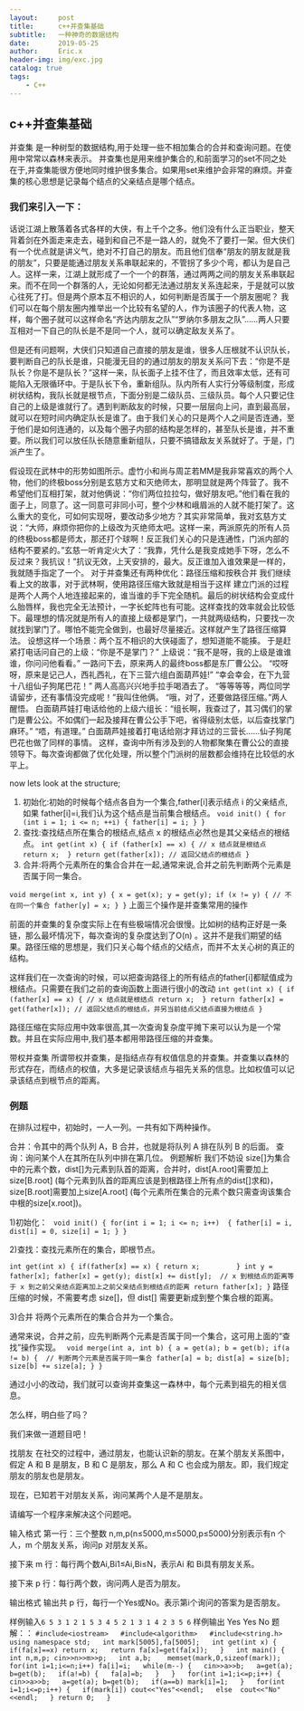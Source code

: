 ```yaml
---
layout:     post
title:      c++并查集基础
subtitle:   一种神奇的数据结构
date:       2019-05-25
author:     Eric.x
header-img: img/exc.jpg
catalog: true
tags:
    - C++
---
```

## c++并查集基础
并查集 是一种树型的数据结构,用于处理一些不相加集合的合并和查询问题。在使用中常常以森林来表示。 并查集也是用来维护集合的,和前面学习的set不同之处在于,并查集能很方便地同时维护很多集合。如果用set来维护会非常的麻烦。并查集的核心思想是记录每个结点的父亲结点是哪个结点。

### 我们来引入一下：

话说江湖上散落着各式各样的大侠，有上千个之多。他们没有什么正当职业，整天背着剑在外面走来走去，碰到和自己不是一路人的，就免不了要打一架。但大侠们有一个优点就是讲义气，绝对不打自己的朋友。而且他们信奉“朋友的朋友就是我的朋友”，只要是能通过朋友关系串联起来的，不管拐了多少个弯，都认为是自己人。这样一来，江湖上就形成了一个一个的群落，通过两两之间的朋友关系串联起来。而不在同一个群落的人，无论如何都无法通过朋友关系连起来，于是就可以放心往死了打。但是两个原本互不相识的人，如何判断是否属于一个朋友圈呢？ 
我们可以在每个朋友圈内推举出一个比较有名望的人，作为该圈子的代表人物，这样，每个圈子就可以这样命名“齐达内朋友之队”“罗纳尔多朋友之队”……两人只要互相对一下自己的队长是不是同一个人，就可以确定敌友关系了。 

但是还有问题啊，大侠们只知道自己直接的朋友是谁，很多人压根就不认识队长，要判断自己的队长是谁，只能漫无目的的通过朋友的朋友关系问下去：“你是不是队长？你是不是队长？”这样一来，队长面子上挂不住了，而且效率太低，还有可能陷入无限循环中。于是队长下令，重新组队。队内所有人实行分等级制度，形成树状结构，我队长就是根节点，下面分别是二级队员、三级队员。每个人只要记住自己的上级是谁就行了。遇到判断敌友的时候，只要一层层向上问，直到最高层，就可以在短时间内确定队长是谁了。由于我们关心的只是两个人之间是否连通，至于他们是如何连通的，以及每个圈子内部的结构是怎样的，甚至队长是谁，并不重要。所以我们可以放任队长随意重新组队，只要不搞错敌友关系就好了。于是，门派产生了。



假设现在武林中的形势如图所示。虚竹小和尚与周芷若MM是我非常喜欢的两个人物，他们的终极boss分别是玄慈方丈和灭绝师太，那明显就是两个阵营了。我不希望他们互相打架，就对他俩说：“你们两位拉拉勾，做好朋友吧。”他们看在我的面子上，同意了。这一同意可非同小可，整个少林和峨眉派的人就不能打架了。这么重大的变化，可如何实现呀，要改动多少地方？其实非常简单，我对玄慈方丈说：“大师，麻烦你把你的上级改为灭绝师太吧。这样一来，两派原先的所有人员的终极boss都是师太，那还打个球啊！反正我们关心的只是连通性，门派内部的结构不要紧的。”玄慈一听肯定火大了：“我靠，凭什么是我变成她手下呀，怎么不反过来？我抗议！”抗议无效，上天安排的，最大。反正谁加入谁效果是一样的，我就随手指定了一个。 
对于并查集还有两种优化：路径压缩和按秩合并 
我们继续看上文的故事，对于武林啊，使用路径压缩大致就是相当于这样 
建立门派的过程是两个人两个人地连接起来的，谁当谁的手下完全随机。最后的树状结构会变成什么胎唇样，我也完全无法预计，一字长蛇阵也有可能。这样查找的效率就会比较低下。最理想的情况就是所有人的直接上级都是掌门，一共就两级结构，只要找一次就找到掌门了。哪怕不能完全做到，也最好尽量接近。这样就产生了路径压缩算法。 设想这样一个场景：两个互不相识的大侠碰面了，想知道能不能揍。 于是赶紧打电话问自己的上级：“你是不是掌门？” 上级说：“我不是呀，我的上级是谁谁谁，你问问他看看。” 一路问下去，原来两人的最终boss都是东厂曹公公。 “哎呀呀，原来是记己人，西礼西礼，在下三营六组白面葫芦娃!” “幸会幸会，在下九营十八组仙子狗尾巴花！” 两人高高兴兴地手拉手喝酒去了。 “等等等等，两位同学请留步，还有事情没完成呢！”我叫住他俩。 “哦，对了，还要做路径压缩。”两人醒悟。 白面葫芦娃打电话给他的上级六组长：“组长啊，我查过了，其习偶们的掌门是曹公公。不如偶们一起及接拜在曹公公手下吧，省得级别太低，以后查找掌门麻环。” “唔，有道理。” 白面葫芦娃接着打电话给刚才拜访过的三营长……仙子狗尾巴花也做了同样的事情。 这样，查询中所有涉及到的人物都聚集在曹公公的直接领导下。每次查询都做了优化处理，所以整个门派树的层数都会维持在比较低的水平上。

now lets look at the structure;

1) 初始化:初始的时候每个结点各自为一个集合,father[i]表示结点 i 的父亲结点,如果 father[i]=i,我们认为这个结点是当前集合根结点。
`void init() {
    for (int i = 1; i <= n; ++i) {
        father[i] = i;
    }
}`
2) 查找:查找结点所在集合的根结点,结点 x 的根结点必然也是其父亲结点的根结点。
`int get(int x) {
    if (father[x] == x) { // x 结点就是根结点
        return x; 
    }
    return get(father[x]); // 返回父结点的根结点
}`
3) 合并:将两个元素所在的集合合并在一起,通常来说,合并之前先判断两个元素是否属于同一集合。

`void merge(int x, int y) {
    x = get(x);
    y = get(y);
    if (x != y) { // 不在同一个集合
        father[y] = x;
    }
}`
上面三个操作是并查集常用的操作

前面的并查集的复杂度实际上在有些极端情况会很慢。比如树的结构正好是一条链，那么最坏情况下，每次查询的复杂度达到了O(n) 。这并不是我们期望的结果。路径压缩的思想是，我们只关心每个结点的父结点，而并不太关心树的真正的结构。

这样我们在一次查询的时候，可以把查询路径上的所有结点的father[i]都赋值成为根结点。只需要在我们之前的查询函数上面进行很小的改动
`int get(int x) {
    if (father[x] == x) { // x 结点就是根结点
        return x; 
    }
    return father[x] = get(father[x]); // 返回父结点的根结点，并另当前结点父结点直接为根结点
}`


路径压缩在实际应用中效率很高,其一次查询复杂度平摊下来可以认为是一个常数。并且在实际应用中,我们基本都用带路径压缩的并查集。

带权并查集
所谓带权并查集，是指结点存有权值信息的并查集。并查集以森林的形式存在，而结点的权值，大多是记录该结点与祖先关系的信息。比如权值可以记录该结点到根节点的距离。

### 例题

在排队过程中，初始时，一人一列。一共有如下两种操作。

合并：令其中的两个队列 A，B 合并，也就是将队列 A 排在队列 B 的后面。
查询：询问某个人在其所在队列中排在第几位。
例题解析 
我们不妨设 size[]为集合中的元素个数，dist[]为元素到队首的距离，合并时，dist[A.root]需要加上size[B.root] (每个元素到队首的距离应该是到根路径上所有点的dist[]求和)，size[B.root]需要加上size[A.root] (每个元素所在集合的元素个数只需查询该集合中根的size[x.root])。

 1)初始化：
`
void init() {
    for(int i = 1; i <= n; i++)  {
        father[i] = i, dist[i] = 0, size[i] = 1;
    }
}`

2)查找：查找元素所在的集合，即根节点。

`int get(int x) {
    if(father[x] == x) {
        return x;        
    }
    int y = father[x];
    father[x] = get(y);
    dist[x] += dist[y];  // x 到根结点的距离等于 x 到之前父亲结点距离加上之前父亲结点到根结点的距离
    return father[x];
}`
路径压缩的时候，不需要考虑 size[]，但 dist[] 需要更新成到整个集合根的距离。

3)合并 
将两个元素所在的集合合并为一个集合。 

通常来说，合并之前，应先判断两个元素是否属于同一个集合，这可用上面的“查找”操作实现。
`
void merge(int a, int b) {
    a = get(a);
    b = get(b);
    if(a != b) {  // 判断两个元素是否属于同一集合
        father[a] = b;
        dist[a] = size[b];
        size[b] += size[a];
    }
}`

通过小小的改动，我们就可以查询并查集这一森林中，每个元素到祖先的相关信息。

怎么样，明白些了吗？

我们来做一道题目吧！

找朋友
在社交的过程中，通过朋友，也能认识新的朋友。在某个朋友关系图中，假定 A 和 B 是朋友，B 和 C 是朋友，那么 A 和 C 也会成为朋友。即，我们规定朋友的朋友也是朋友。

现在，已知若干对朋友关系，询问某两个人是不是朋友。

请编写一个程序来解决这个问题吧。

输入格式
第一行：三个整数 n,m,p(n≤5000,m≤5000,p≤5000)分别表示有n 个人，m 个朋友关系，询问p 对朋友关系。

接下来 m 行：每行两个数Ai,Bi1≤Ai,Bi≤N，表示Ai​ 和 Bi具有朋友关系。

接下来 p 行：每行两个数，询问两人是否为朋友。

输出格式
输出共 p 行，每行一个Yes或No。表示第i个询问的答案为是否朋友。

样例输入`
6 5 3
1 2
1 5
3 4
5 2
1 3
1 4
2 3
5 6
`
样例输出
Yes
Yes
No
题解：：
`#include<iostream>  
#include<algorithm>  
#include<string.h>  
using namespace std;  
int mark[5005],fa[5005];  
int get(int x)
{  
    if(fa[x]==x)
        return x;  
    return fa[x]=get(fa[x]);  
}  
int main()
{  
    int n,m,p;
    cin>>n>>m>>p;  
    int a,b;   
    memset(mark,0,sizeof(mark));  
    for(int i=1;i<=n;i++)
        fa[i]=i;  
    while(m--)
    {  
        cin>>a>>b;  
        a=get(a);  
        b=get(b);  
        if(a!=b)
        {  
            fa[a]=b;  
        }  
    }  
    for(int i=1;i<=p;i++)
    {  
        cin>>a>>b;  
        a=get(a);
        b=get(b);  
        if(a==b)
            mark[i]=1;  
    }  
    for(int i=1;i<=p;i++)
    {  
        if(mark[i])
            cout<<"Yes"<<endl;  
        else 
            cout<<"No"<<endl;  
    }
    return 0;  
}`

